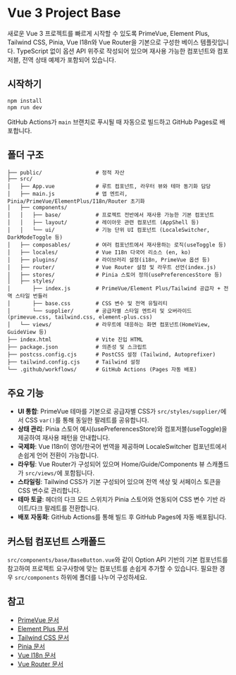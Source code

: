 # Vue 3 Project Base

새로운 Vue 3 프로젝트를 빠르게 시작할 수 있도록 PrimeVue, Element Plus, Tailwind CSS, Pinia, Vue I18n와 Vue Router을 기본으로 구성한 베이스 템플릿입니다. TypeScript 없이 옵션 API 위주로 작성되어 있으며 재사용 가능한 컴포넌트와 컴포저블, 전역 상태 예제가 포함되어 있습니다.

## 시작하기

```bash
npm install
npm run dev
```

GitHub Actions가 `main` 브랜치로 푸시될 때 자동으로 빌드하고 GitHub Pages로 배포합니다.

## 폴더 구조

```
├── public/                 # 정적 자산
├── src/
│   ├── App.vue             # 루트 컴포넌트, 라우터 뷰와 테마 동기화 담당
│   ├── main.js             # 앱 엔트리, Pinia/PrimeVue/ElementPlus/I18n/Router 초기화
│   ├── components/
│   │   ├── base/           # 프로젝트 전반에서 재사용 가능한 기본 컴포넌트
│   │   ├── layout/         # 레이아웃 관련 컴포넌트 (AppShell 등)
│   │   └── ui/             # 기능 단위 UI 컴포넌트 (LocaleSwitcher, DarkModeToggle 등)
│   ├── composables/        # 여러 컴포넌트에서 재사용하는 로직(useToggle 등)
│   ├── locales/            # Vue I18n 다국어 리소스 (en, ko)
│   ├── plugins/            # 라이브러리 설정(i18n, PrimeVue 옵션 등)
│   ├── router/             # Vue Router 설정 및 라우트 선언(index.js)
│   ├── stores/             # Pinia 스토어 정의(usePreferencesStore 등)
│   ├── styles/
│       ├── index.js        # PrimeVue/Element Plus/Tailwind 공급자 + 전역 스타일 번들러
│       ├── base.css        # CSS 변수 및 전역 유틸리티
│       └── supplier/       # 공급자별 스타일 엔트리 및 오버라이드 (primevue.css, tailwind.css, element-plus.css)
│   └── views/              # 라우트에 대응하는 화면 컴포넌트(HomeView, GuideView 등)
├── index.html              # Vite 진입 HTML
├── package.json            # 의존성 및 스크립트
├── postcss.config.cjs      # PostCSS 설정 (Tailwind, Autoprefixer)
├── tailwind.config.cjs     # Tailwind 설정
└── .github/workflows/      # GitHub Actions (Pages 자동 배포)
```

## 주요 기능

- **UI 통합**: PrimeVue 테마를 기본으로 공급자별 CSS가 `src/styles/supplier/`에서 CSS `var()`를 통해 동일한 팔레트를 공유합니다.
- **상태 관리**: Pinia 스토어 예시(usePreferencesStore)와 컴포저블(useToggle)을 제공하여 재사용 패턴을 안내합니다.
- **국제화**: Vue I18n이 영어/한국어 번역을 제공하며 LocaleSwitcher 컴포넌트에서 손쉽게 언어 전환이 가능합니다.
- **라우팅**: Vue Router가 구성되어 있으며 Home/Guide/Components 뷰 스캐폴드가 `src/views/`에 포함됩니다.
- **스타일링**: Tailwind CSS가 기본 구성되어 있으며 전역 색상 및 서페이스 토큰을 CSS 변수로 관리합니다.
- **테마 토글**: 헤더의 다크 모드 스위치가 Pinia 스토어와 연동되어 CSS 변수 기반 라이트/다크 팔레트를 전환합니다.
- **배포 자동화**: GitHub Actions를 통해 빌드 후 GitHub Pages에 자동 배포됩니다.

## 커스텀 컴포넌트 스캐폴드

`src/components/base/BaseButton.vue`와 같이 Option API 기반의 기본 컴포넌트를 참고하여 프로젝트 요구사항에 맞는 컴포넌트를 손쉽게 추가할 수 있습니다. 필요한 경우 `src/components` 하위에 폴더를 나누어 구성하세요.

## 참고

- [PrimeVue 문서](https://primevue.org/)
- [Element Plus 문서](https://element-plus.org/)
- [Tailwind CSS 문서](https://tailwindcss.com/)
- [Pinia 문서](https://pinia.vuejs.org/)
- [Vue I18n 문서](https://vue-i18n.intlify.dev/)
- [Vue Router 문서](https://router.vuejs.org/)

